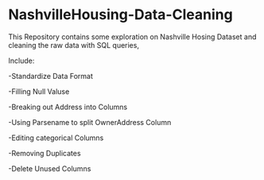 # NashvilleHousing-Data-Cleaning

This Repository contains some exploration on Nashville Hosing Dataset and cleaning the raw data with SQL queries, 

Include:

-Standardize Data Format

-Filling Null Valuse

-Breaking out Address into Columns

-Using Parsename to split OwnerAddress Column

-Editing categorical Columns

-Removing Duplicates

-Delete Unused Columns

